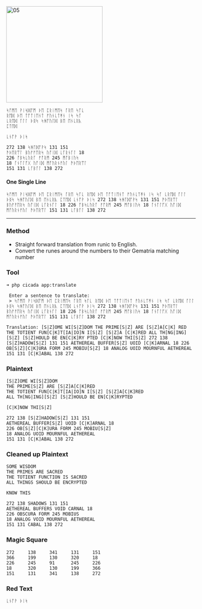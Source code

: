 <img src="https://github.com/iBotPeaches/cicada_3301/raw/master/liber_primus/05.jpg" width="256" alt="05">

```
ᛋᚩᛗᛖ ᚹᛁᛋᛞᚩᛗ ᚦᛖ ᛈᚱᛁᛗᛖᛋ ᚪᚱᛖ ᛋᚪᚳ
ᚱᛖᛞ ᚦᛖ ᛏᚩᛏᛁᛖᚾᛏ ᚠᚢᚾᚳᛏᛡᚾ ᛁᛋ ᛋᚪ
ᚳᚱᛖᛞ ᚪᛚᛚ ᚦᛝᛋ ᛋᚻᚩᚢᛚᛞ ᛒᛖ ᛖᚾᚳᚱᚣ
ᛈᛏᛖᛞ

ᚳᚾᚩᚹ ᚦᛁᛋ

272 138 ᛋᚻᚪᛞᚩᚹᛋ 131 151
ᚫᚦᛖᚱᛠᛚ ᛒᚢᚠᚠᛖᚱᛋ ᚢᚩᛁᛞ ᚳᚪᚱᚾᚪᛚ 18
226 ᚩᛒᛋᚳᚢᚱᚪ ᚠᚩᚱᛗ 245 ᛗᚩᛒᛁᚢᛋ
18 ᚪᚾᚪᛚᚩᚷ ᚢᚩᛁᛞ ᛗᚩᚢᚱᚾᚠᚢᛚ ᚫᚦᛖᚱᛠᛚ
151 131 ᚳᚪᛒᚪᛚ 138 272
```

#### One Single Line
```
ᛋᚩᛗᛖ ᚹᛁᛋᛞᚩᛗ ᚦᛖ ᛈᚱᛁᛗᛖᛋ ᚪᚱᛖ ᛋᚪᚳ ᚱᛖᛞ ᚦᛖ ᛏᚩᛏᛁᛖᚾᛏ ᚠᚢᚾᚳᛏᛡᚾ ᛁᛋ ᛋᚪ ᚳᚱᛖᛞ ᚪᛚᛚ ᚦᛝᛋ ᛋᚻᚩᚢᛚᛞ ᛒᛖ ᛖᚾᚳᚱᚣ ᛈᛏᛖᛞ ᚳᚾᚩᚹ ᚦᛁᛋ 272 138 ᛋᚻᚪᛞᚩᚹᛋ 131 151 ᚫᚦᛖᚱᛠᛚ ᛒᚢᚠᚠᛖᚱᛋ ᚢᚩᛁᛞ ᚳᚪᚱᚾᚪᛚ 18 226 ᚩᛒᛋᚳᚢᚱᚪ ᚠᚩᚱᛗ 245 ᛗᚩᛒᛁᚢᛋ 18 ᚪᚾᚪᛚᚩᚷ ᚢᚩᛁᛞ ᛗᚩᚢᚱᚾᚠᚢᛚ ᚫᚦᛖᚱᛠᛚ 151 131 ᚳᚪᛒᚪᛚ 138 272
```

---

### Method

* Straight forward translation from runic to English.
* Convert the runes around the numbers to their Gematria matching number

### Tool

```
➜ php cicada app:translate

 Enter a sentence to translate:
 > ᛋᚩᛗᛖ ᚹᛁᛋᛞᚩᛗ ᚦᛖ ᛈᚱᛁᛗᛖᛋ ᚪᚱᛖ ᛋᚪᚳ ᚱᛖᛞ ᚦᛖ ᛏᚩᛏᛁᛖᚾᛏ ᚠᚢᚾᚳᛏᛡᚾ ᛁᛋ ᛋᚪ ᚳᚱᛖᛞ ᚪᛚᛚ ᚦᛝᛋ ᛋᚻᚩᚢᛚᛞ ᛒᛖ ᛖᚾᚳᚱᚣ ᛈᛏᛖᛞ ᚳᚾᚩᚹ ᚦᛁᛋ 272 138 ᛋᚻᚪᛞᚩᚹᛋ 131 151 ᚫᚦᛖᚱᛠᛚ ᛒᚢᚠᚠᛖᚱᛋ ᚢᚩᛁᛞ ᚳᚪᚱᚾᚪᛚ 18 226 ᚩᛒᛋᚳᚢᚱᚪ ᚠᚩᚱᛗ 245 ᛗᚩᛒᛁᚢᛋ 18 ᚪᚾᚪᛚᚩᚷ ᚢᚩᛁᛞ ᛗᚩᚢᚱᚾᚠᚢᛚ ᚫᚦᛖᚱᛠᛚ 151 131 ᚳᚪᛒᚪᛚ 138 272

Translation: [S|Z]OME WI[S|Z]DOM THE PRIME[S|Z] ARE [S|Z]A[C|K] RED THE TOTIENT FUN[C|K]T[IA|IO]N I[S|Z] [S|Z]A [C|K]RED ALL TH[NG|ING][S|Z] [S|Z]HOULD BE EN[C|K]RY PTED [C|K]NOW THI[S|Z] 272 138 [S|Z]HADOW[S|Z] 131 151 AETHEREAL BUFFER[S|Z] UOID [C|K]ARNAL 18 226 OB[S|Z][C|K]URA FORM 245 MOBIU[S|Z] 18 ANALOG UOID MOURNFUL AETHEREAL 151 131 [C|K]ABAL 138 272
```

### Plaintext

```
[S|Z]OME WI[S|Z]DOM
THE PRIME[S|Z] ARE [S|Z]A[C|K]RED
THE TOTIENT FUN[C|K]T[IA|IO]N I[S|Z] [S|Z]A[C|K]RED
ALL TH[NG|ING][S|Z] [S|Z]HOULD BE EN[C|K]RYPTED

[C|K]NOW THI[S|Z]

272 138 [S|Z]HADOW[S|Z] 131 151
AETHEREAL BUFFER[S|Z] UOID [C|K]ARNAL 18
226 OB[S|Z][C|K]URA FORM 245 MOBIU[S|Z]
18 ANALOG UOID MOURNFUL AETHEREAL
151 131 [C|K]ABAL 138 272
```

### Cleaned up Plaintext
```
SOME WISDOM
THE PRIMES ARE SACRED
THE TOTIENT FUNCTION IS SACRED
ALL THINGS SHOULD BE ENCRYPTED

KNOW THIS

272 138 SHADOWS 131 151
AETHEREAL BUFFERS VOID CARNAL 18
226 OBSCURA FORM 245 MOBIUS
18 ANALOG VOID MOURNFUL AETHEREAL
151 131 CABAL 138 272
```

### Magic Square
```
272     138     341     131     151
366     199     130     320     18
226     245     91      245     226
18      320     130     199     366
151     131     341     138     272
```

### Red Text

```
ᚳᚾᚩᚹ ᚦᛁᛋ
```

